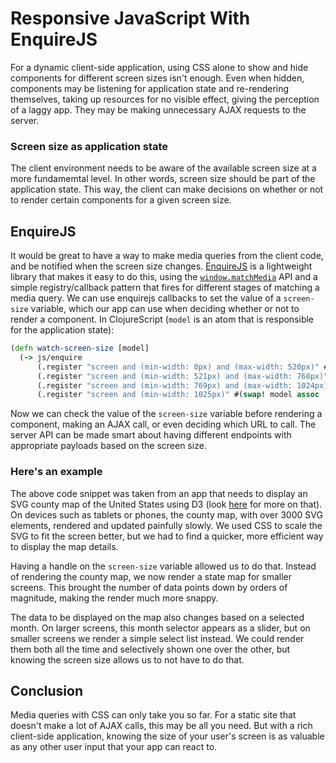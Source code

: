 # Responsive JavaScript With EnquireJS

For a dynamic client-side application, using CSS alone to show and hide
components for different screen sizes isn't enough. Even when hidden,
components may be listening for application state and re-rendering themselves,
taking up resources for no visible effect, giving the perception of a laggy
app. They may be making unnecessary AJAX requests to the server.

### Screen size as application state

The client environment needs to be aware of the available screen size at a more
fundamemtal level. In other words, screen size should be part of the
application state. This way, the client can make decisions on whether or not to
render certain components for a given screen size.

## EnquireJS

It would be great to have a way to make media queries from the client code, and
be notified when the screen size changes.
[EnquireJS](http://wicky.nillia.ms/enquire.js/) is a lightweight library that
makes it easy to do this, using the
[`window.matchMedia`](https://developer.mozilla.org/en-US/docs/Web/API/Window.matchMedia)
API and a simple registry/callback pattern that fires for different stages of
matching a media query. We can use enquirejs callbacks to set the value of a
`screen-size` variable, which our app can use when deciding whether or not to render a
component. In ClojureScript (`model` is an atom that is responsible for the
application state):

```clojure
(defn watch-screen-size [model]
  (-> js/enquire
      (.register "screen and (min-width: 0px) and (max-width: 520px)" #(swap! model assoc :screen-size "xs"))
      (.register "screen and (min-width: 521px) and (max-width: 768px)" #(swap! model assoc :screen-size "sm"))
      (.register "screen and (min-width: 769px) and (max-width: 1024px)" #(swap! model assoc :screen-size "md"))
      (.register "screen and (min-width: 1025px)" #(swap! model assoc :screen-size "lg"))))
```

Now we can check the value of the `screen-size` variable before rendering a
component, making an AJAX call, or even deciding which URL to call. The server
API can be made smart about having different endpoints with appropriate
payloads based on the screen size.

### Here's an example

The above code snippet was taken from an app that needs to display an SVG
county map of the United States using D3 (look
[here](http://neo.com/2014/04/21/choropleths-and-d3js) for more on that). On
devices such as tablets or phones, the county map, with over 3000 SVG elements,
rendered and updated painfully slowly. We used CSS to scale the SVG to fit the
screen better, but we had to find a quicker, more efficient way to display the
map details.

Having a handle on the `screen-size` variable allowed us to do that. Instead of
rendering the county map, we now render a state map for smaller screens. This
brought the number of data points down by orders of magnitude, making the
render much more snappy.

The data to be displayed on the map also changes based on a selected month. On
larger screens, this month selector appears as a slider, but on smaller screens
we render a simple select list instead. We could render them both all the time
and selectively shown one over the other, but knowing the screen size allows us
to not have to do that.

## Conclusion

Media queries with CSS can only take you so far. For a static site that doesn't
make a lot of AJAX calls, this may be all you need. But with a rich client-side
application, knowing the size of your user's screen is as valuable as any other
user input that your app can react to.
